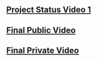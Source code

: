 ## [Project Status Video 1](https://youtube.com/video/YK2HqjLqWqE)
## [Final Public Video](https://youtube.com/video/cDHdiBpMJRM)
## [Final Private Video](https://youtube.com/video/Sg6bWaLAz2Q)
